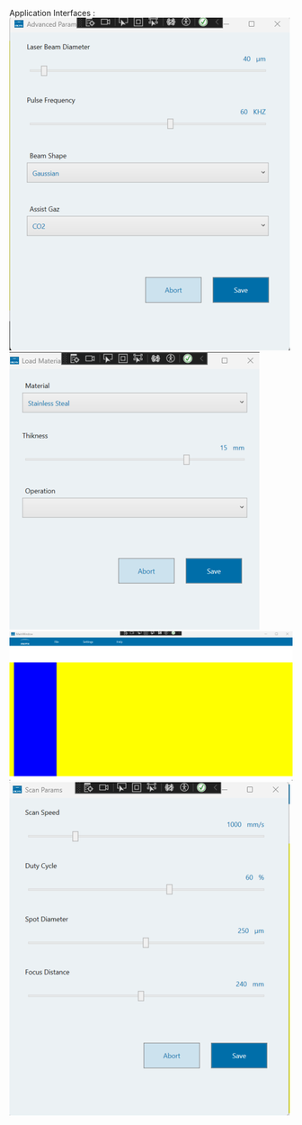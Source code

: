 Application Interfaces : 
![Alt text](README/AdvancedParams.png)
![Alt text](README/LoadMaterialSettings.png)
![Alt text](README/MainWindow.png)
![Alt text](README/ScanParams.png)
